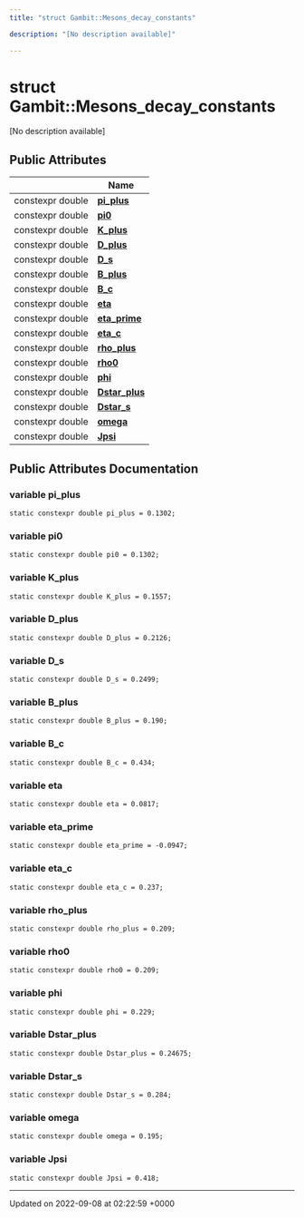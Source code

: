 ```yaml
---
title: "struct Gambit::Mesons_decay_constants"

description: "[No description available]"

---
```


# struct Gambit::Mesons_decay_constants



[No description available]

## Public Attributes

|                | Name           |
| -------------- | -------------- |
| constexpr double | **[pi_plus](/documentation/code/classes/structgambit_1_1mesons__decay__constants/#variable-pi-plus)**  |
| constexpr double | **[pi0](/documentation/code/classes/structgambit_1_1mesons__decay__constants/#variable-pi0)**  |
| constexpr double | **[K_plus](/documentation/code/classes/structgambit_1_1mesons__decay__constants/#variable-k-plus)**  |
| constexpr double | **[D_plus](/documentation/code/classes/structgambit_1_1mesons__decay__constants/#variable-d-plus)**  |
| constexpr double | **[D_s](/documentation/code/classes/structgambit_1_1mesons__decay__constants/#variable-d-s)**  |
| constexpr double | **[B_plus](/documentation/code/classes/structgambit_1_1mesons__decay__constants/#variable-b-plus)**  |
| constexpr double | **[B_c](/documentation/code/classes/structgambit_1_1mesons__decay__constants/#variable-b-c)**  |
| constexpr double | **[eta](/documentation/code/classes/structgambit_1_1mesons__decay__constants/#variable-eta)**  |
| constexpr double | **[eta_prime](/documentation/code/classes/structgambit_1_1mesons__decay__constants/#variable-eta-prime)**  |
| constexpr double | **[eta_c](/documentation/code/classes/structgambit_1_1mesons__decay__constants/#variable-eta-c)**  |
| constexpr double | **[rho_plus](/documentation/code/classes/structgambit_1_1mesons__decay__constants/#variable-rho-plus)**  |
| constexpr double | **[rho0](/documentation/code/classes/structgambit_1_1mesons__decay__constants/#variable-rho0)**  |
| constexpr double | **[phi](/documentation/code/classes/structgambit_1_1mesons__decay__constants/#variable-phi)**  |
| constexpr double | **[Dstar_plus](/documentation/code/classes/structgambit_1_1mesons__decay__constants/#variable-dstar-plus)**  |
| constexpr double | **[Dstar_s](/documentation/code/classes/structgambit_1_1mesons__decay__constants/#variable-dstar-s)**  |
| constexpr double | **[omega](/documentation/code/classes/structgambit_1_1mesons__decay__constants/#variable-omega)**  |
| constexpr double | **[Jpsi](/documentation/code/classes/structgambit_1_1mesons__decay__constants/#variable-jpsi)**  |

## Public Attributes Documentation

### variable pi_plus

```
static constexpr double pi_plus = 0.1302;
```


### variable pi0

```
static constexpr double pi0 = 0.1302;
```


### variable K_plus

```
static constexpr double K_plus = 0.1557;
```


### variable D_plus

```
static constexpr double D_plus = 0.2126;
```


### variable D_s

```
static constexpr double D_s = 0.2499;
```


### variable B_plus

```
static constexpr double B_plus = 0.190;
```


### variable B_c

```
static constexpr double B_c = 0.434;
```


### variable eta

```
static constexpr double eta = 0.0817;
```


### variable eta_prime

```
static constexpr double eta_prime = -0.0947;
```


### variable eta_c

```
static constexpr double eta_c = 0.237;
```


### variable rho_plus

```
static constexpr double rho_plus = 0.209;
```


### variable rho0

```
static constexpr double rho0 = 0.209;
```


### variable phi

```
static constexpr double phi = 0.229;
```


### variable Dstar_plus

```
static constexpr double Dstar_plus = 0.24675;
```


### variable Dstar_s

```
static constexpr double Dstar_s = 0.284;
```


### variable omega

```
static constexpr double omega = 0.195;
```


### variable Jpsi

```
static constexpr double Jpsi = 0.418;
```


-------------------------------

Updated on 2022-09-08 at 02:22:59 +0000